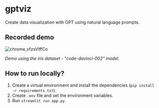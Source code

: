 # gptviz
Create data visualization with GPT using natural language prompts.

## Recorded demo

![chrome_vfzsVlffCo](https://user-images.githubusercontent.com/43750521/224649984-91825229-b3c7-44ae-baf0-a32cbad8897a.gif)

*Demo using the iris dataset - "code-davinci-002" model.*

## How to run locally?

1. Create a virtual environment and install the dependencies (`pip install -r requirements.txt`).
2. Create `.env` file and set the environment variables.
3. Run `streamlit run app.py`.

